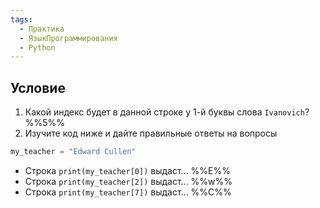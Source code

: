 ```yaml
---
tags:
  - Практика
  - ЯзыкПрограммирования
  - Python
---
```

## Условие

1. Какой индекс будет в данной строке у 1-й буквы слова `Ivanovich`? %%5%%
2. Изучите код ниже и дайте правильные ответы на вопросы

```python
my_teacher = "Edward Cullen"
```

- Строка `print(my_teacher[0])` выдаст... %%E%%
- Строка `print(my_teacher[2])` выдаст... %%w%%
- Строка `print(my_teacher[7])` выдаст... %%C%%


